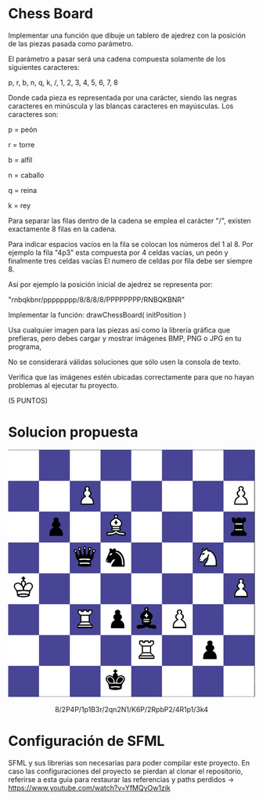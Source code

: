 # Chess Board

Implementar una función que dibuje un tablero de ajedrez con la posición de las piezas pasada como parámetro.

El parámetro a pasar será una cadena compuesta solamente de los siguientes caracteres: 

p, r, b, n, q, k, /, 1, 2, 3, 4, 5, 6, 7, 8

Donde cada pieza es representada por una carácter, siendo las negras caracteres en minúscula y las blancas caracteres en mayúsculas. Los caracteres son:

p = peón

r = torre

b = alfil

n = caballo

q = reina

k = rey


Para separar las filas dentro de la cadena se emplea el carácter "/", existen exactamente 8 filas en la cadena.

Para indicar espacios vacíos en la fila se colocan los números del 1 al 8. Por ejemplo la fila "4p3" esta compuesta por 4 celdas vacías, un peón y finalmente tres celdas vacías El numero de celdas por fila debe ser siempre 8. 

Así por ejemplo la posición inicial de ajedrez se representa por:

"rnbqkbnr/pppppppp/8/8/8/8/PPPPPPPP/RNBQKBNR"

Implementar la función: drawChessBoard( initPosition )

Usa cualquier imagen para las piezas así como la librería gráfica que prefieras, pero debes cargar y mostrar imágenes BMP, PNG o JPG en tu programa,

No se considerará válidas soluciones que sólo usen la consola de texto.

Verifica que las imágenes estén ubicadas correctamente para que no hayan problemas al ejecutar tu proyecto.

(5 PUNTOS)

# Solucion propuesta

![example](/chess_example.PNG)
<p align="center"> 8/2P4P/1p1B3r/2qn2N1/K6P/2RpbP2/4R1p1/3k4 </p>

# Configuración de SFML
SFML y sus librerias son necesarias para poder compilar este proyecto. En caso las configuraciones del proyecto se pierdan al clonar el repositorio, referirse a esta guía para restaurar las referencias y paths perdidos -> https://www.youtube.com/watch?v=YfMQyOw1zik
